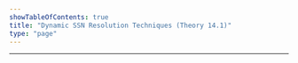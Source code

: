 ```yaml
---
showTableOfContents: true
title: "Dynamic SSN Resolution Techniques (Theory 14.1)"
type: "page"
---
```


---

